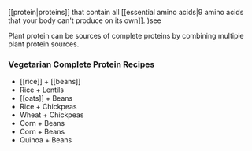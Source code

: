 [[protein|proteins]] that contain all [[essential amino acids|9 amino acids that your body can't produce on its own]]. )see 

Plant protein can be sources of complete proteins by combining multiple plant protein sources.
### Vegetarian Complete Protein Recipes
- [[rice]] + [[beans]]
- Rice + Lentils
- [[oats]] + Beans
- Rice + Chickpeas
- Wheat + Chickpeas
- Corn + Beans
- Corn + Beans
- Quinoa + Beans
